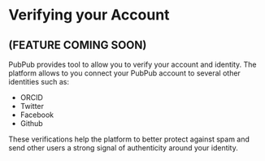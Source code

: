 # Verifying your Account
## (FEATURE COMING SOON)

PubPub provides tool to allow you to verify your account and identity. The platform allows to you connect your PubPub account to several other identities such as:

- ORCID
- Twitter
- Facebook
- Github

These verifications help the platform to better protect against spam and send other users a strong signal of authenticity around your identity.